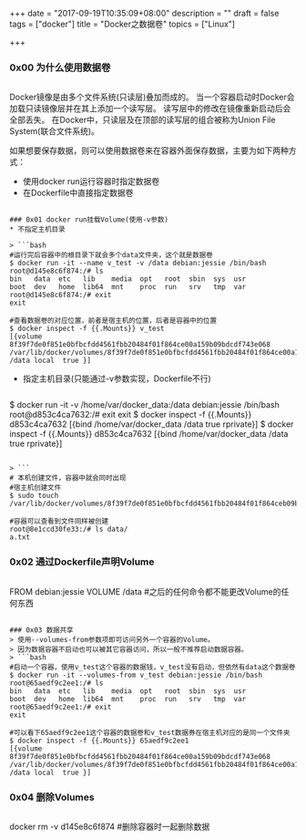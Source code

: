 +++
date = "2017-09-19T10:35:09+08:00"
description = ""
draft = false
tags = ["docker"]
title = "Docker之数据卷"
topics = ["Linux"]

+++

### 0x00 为什么使用数据卷
> ```
Docker镜像是由多个文件系统(只读层)叠加而成的。
当一个容器启动时Docker会加载只读镜像层并在其上添加一个读写层。
读写层中的修改在镜像重新启动后会全部丢失。
在Docker中，只读层及在顶部的读写层的组合被称为Union File System(联合文件系统)。

如果想要保存数据，则可以使用数据卷来在容器外面保存数据，主要为如下两种方式：
* 使用docker run运行容器时指定数据卷
* 在Dockerfile中直接指定数据卷
```

### 0x01 docker run挂载Volume(使用-v参数)
* 不指定主机目录

> ```bash
#运行完后容器中的根目录下就会多个data文件夹，这个就是数据卷
$ docker run -it --name v_test -v /data debian:jessie /bin/bash
root@d145e8c6f874:/# ls
bin   data  etc   lib    media  opt   root  sbin  sys  usr
boot  dev   home  lib64  mnt    proc  run   srv   tmp  var
root@d145e8c6f874:/# exit
exit

#查看数据卷的对应位置，前者是宿主机的位置，后者是容器中的位置
$ docker inspect -f {{.Mounts}} v_test
[{volume 8f39f7de0f851e0bfbcfdd4561fbb20484f01f864ce00a159b09bdcdf743e068 /var/lib/docker/volumes/8f39f7de0f851e0bfbcfdd4561fbb20484f01f864ce00a159b09bdcdf743e068/_data /data local  true }]
```

* 指定主机目录(只能通过-v参数实现，Dockerfile不行)

> ```bash
$ docker run -it -v /home/var/docker_data:/data debian:jessie /bin/bash
root@d853c4ca7632:/# exit
exit
$ docker inspect -f {{.Mounts}} d853c4ca7632
[{bind  /home/var/docker_data /data   true rprivate}]
$ docker inspect -f {{.Mounts}} d853c4ca7632
[{bind  /home/var/docker_data /data   true rprivate}]
```

> ```
# 本机创建文件，容器中就会同时出现
#宿主机创建文件
$ sudo touch /var/lib/docker/volumes/8f39f7de0f851e0bfbcfdd4561fbb20484f01f864ceb09bdcdf743e068/_data/a.txt

#容器可以查看到文件同样被创建
root@8e1ccd30fe33:/# ls data/
a.txt
```

### 0x02 通过Dockerfile声明Volume
> ```bash
FROM debian:jessie VOLUME /data #之后的任何命令都不能更改Volume的任何东西
```

### 0x03 数据共享
> 使用--volumes-from参数项即可访问另外一个容器的Volume。  
> 因为数据容器不启动也可以被其它容器访问，所以一般不推荐启动数据容器。
> ```bash
#启动一个容器，使用v_test这个容器的数据钱，v_test没有启动，但依然有data这个数据卷
$ docker run -it --volumes-from v_test debian:jessie /bin/bash
root@65aedf9c2ee1:/# ls
bin   data  etc   lib    media  opt   root  sbin  sys  usr
boot  dev   home  lib64  mnt    proc  run   srv   tmp  var
root@65aedf9c2ee1:/# exit
exit

#可以看下65aedf9c2ee1这个容器的数据卷和v_test数据券在宿主机对应的是同一个文件夹
$ docker inspect -f {{.Mounts}} 65aedf9c2ee1
[{volume 8f39f7de0f851e0bfbcfdd4561fbb20484f01f864ce00a159b09bdcdf743e068 /var/lib/docker/volumes/8f39f7de0f851e0bfbcfdd4561fbb20484f01f864ce00a159b09bdcdf743e068/_data /data local  true }]
```

### 0x04 删除Volumes
> ```bash
docker rm -v d145e8c6f874 #删除容器时一起删除数据
```